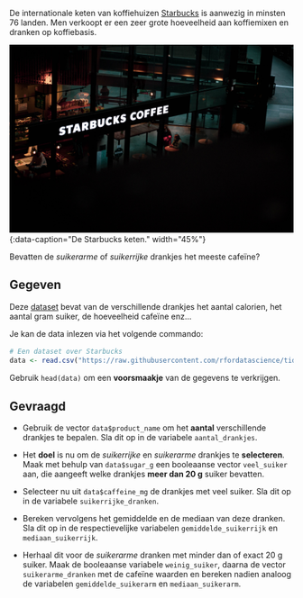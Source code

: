 De internationale keten van koffiehuizen <a href="https://nl.wikipedia.org/wiki/Starbucks" target="_blank">Starbucks</a> is aanwezig in minsten 76 landen. Men verkoopt er een zeer grote hoeveelheid aan koffiemixen en dranken op koffiebasis.

![De Starbucks keten](media/june-andrei-george.jpg "Foto door June Andrei George op Unsplash."){:data-caption="De Starbucks keten." width="45%"}

Bevatten de *suikerarme* of *suikerrijke* drankjes het meeste cafeïne?

## Gegeven

Deze <a href="https://raw.githubusercontent.com/rfordatascience/tidytuesday/master/data/2021/2021-12-21/starbucks.csv" target="_blank">dataset</a> bevat van de verschillende drankjes het aantal calorien, het aantal gram suiker, de hoeveelheid cafeïne enz...

Je kan de data inlezen via het volgende commando:

```R
# Een dataset over Starbucks
data <- read.csv("https://raw.githubusercontent.com/rfordatascience/tidytuesday/master/data/2021/2021-12-21/starbucks.csv", header = TRUE)
```

Gebruik `head(data)` om een **voorsmaakje** van de gegevens te verkrijgen.

## Gevraagd

- Gebruik de vector `data$product_name` om het **aantal** verschillende drankjes te bepalen. Sla dit op in de variabele `aantal_drankjes`.

- Het **doel** is nu om de *suikerrijke* en *suikerarme* drankjes te **selecteren**. Maak met behulp van `data$sugar_g` een booleaanse vector `veel_suiker` aan, die aangeeft welke drankjes **meer dan 20 g** suiker bevatten.

- Selecteer nu uit `data$caffeine_mg` de drankjes met veel suiker. Sla dit op in de variabele `suikerrijke_dranken`.

- Bereken vervolgens het gemiddelde en de mediaan van deze dranken. Sla dit op in de respectievelijke variabelen `gemiddelde_suikerrijk` en `mediaan_suikerrijk`.

- Herhaal dit voor de *suikerarme* dranken met minder dan of exact 20 g suiker. Maak de booleaanse variabele `weinig_suiker`, daarna de vector `suikerarme_dranken` met de cafeïne waarden en bereken nadien analoog de variabelen `gemiddelde_suikerarm` en `mediaan_suikerarm`. 
